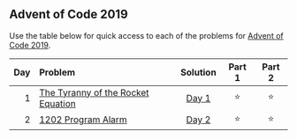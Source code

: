 ## Advent of Code 2019

Use the table below for quick access to each of the problems for [Advent of Code 2019](https://adventofcode.com/2019).

| Day | Problem                                                                   |      Solution       | Part 1 | Part 2 |
|----:|:--------------------------------------------------------------------------|:-------------------:|:------:|:------:|
|   1 | [The Tyranny of the Rocket Equation](https://adventofcode.com/2019/day/1) | [Day 1](Day01.java) | :star: | :star: |
|   2 | [1202 Program Alarm](https://adventofcode.com/2019/day/2)                 | [Day 2](Day02.java) | :star: | :star: |